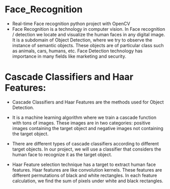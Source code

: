 # Face_Recognition
- Real-time Face recognition python project with OpenCV
- Face Recognition is a technology in computer vision. In Face recognition / detection we locate and visualize the human faces in any digital image. It is a subdomain of Object Detection, where we try to observe the instance of semantic objects. These objects are of particular class such as animals, cars, humans, etc. Face Detection technology has importance in many fields like marketing and security.

# Cascade Classifiers and Haar Features:
- Cascade Classifiers and Haar Features are the methods used for Object Detection.

- It is a machine learning algorithm where we train a cascade function with tons of images. These images are in two categories: positive images containing the target object and negative images not containing the target object.

- There are different types of cascade classifiers according to different target objects. In our project, we will use a classifier that considers the human face to recognize it as the target object.

- Haar Feature selection technique has a target to extract human face features. Haar features are like convolution kernels. These features are different permutations of black and white rectangles. In each feature calculation, we find the sum of pixels under white and black rectangles.

